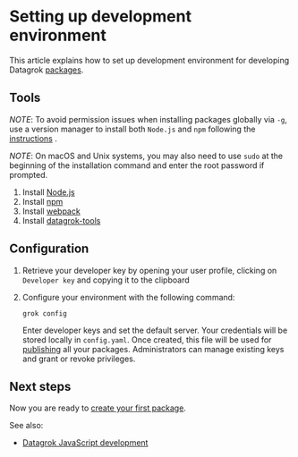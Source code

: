 <!-- TITLE: Setting up development environment -->

# Setting up development environment

This article explains how to set up development environment for developing Datagrok [packages](develop.md#packages).

## Tools

_NOTE_: To avoid permission issues when installing packages globally via `-g`, use a version manager to install
both `Node.js` and `npm` following
the [instructions](https://docs.npmjs.com/downloading-and-installing-node-js-and-npm#using-a-node-version-manager-to-install-nodejs-and-npm)
.

_NOTE_: On macOS and Unix systems, you may also need to use `sudo` at the beginning of the installation command and
enter the root password if prompted.

1. Install [Node.js](https://nodejs.org/en/)
2. Install [npm](https://www.npmjs.com/get-npm)
3. Install [webpack](https://webpack.js.org/guides/installation/)
4. Install [datagrok-tools](https://www.npmjs.com/package/datagrok-tools)

## Configuration

1. Retrieve your developer key by opening your user profile, clicking on `Developer key` and copying it to the clipboard
2. Configure your environment with the following command:

   ```
   grok config
   ```

   Enter developer keys and set the default server. Your credentials will be stored locally in `config.yaml`. Once
   created, this file will be used for [publishing](develop.md#publishing)
   all your packages. Administrators can manage existing keys and grant or revoke privileges.

## Next steps

Now you are ready to [create your first package](how-to/create-package.md).

See also:

* [Datagrok JavaScript development](develop.md)
